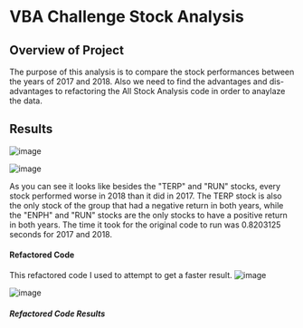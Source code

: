 # VBA Challenge Stock Analysis

## Overview of Project
The purpose of this analysis is to compare the stock performances between the years of 2017 and 2018. Also we need to find the advantages and dis-advantages to refactoring the All Stock Analysis code in order to anaylaze the data.

## Results

![image](https://user-images.githubusercontent.com/106887052/175757819-feb99cd1-4e67-472b-ab9c-8f561fe8ed21.png)

![image](https://user-images.githubusercontent.com/106887052/175757984-b0b510e5-1e43-4055-aa47-4c09e123ebd6.png)

As you can see it looks like besides the "TERP" and "RUN" stocks, every stock performed worse in 2018 than it did in 2017. The TERP stock is also the only stock of the group that had a negative return in both years, while the "ENPH" and "RUN" stocks are the only stocks to have a positive return in both years. The time it took for the original code to run was 0.8203125 seconds for 2017 and 2018.

#### Refactored Code
This refactored code I used to attempt to get a faster result.
![image](https://user-images.githubusercontent.com/106887052/175758425-375d5b60-d6b6-4666-8fef-6984c20fa76f.png)

![image](https://user-images.githubusercontent.com/106887052/175758447-1ec65363-9440-4e44-a549-cab1c24a2752.png)

##### Refactored Code Results

